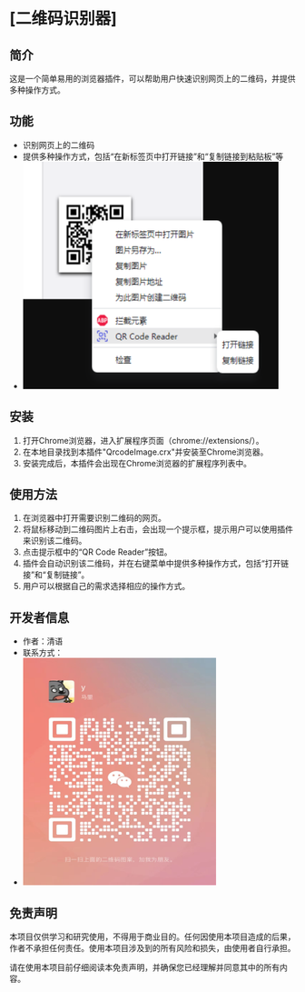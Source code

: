# [二维码识别器]

## 简介

这是一个简单易用的浏览器插件，可以帮助用户快速识别网页上的二维码，并提供多种操作方式。

## 功能

- 识别网页上的二维码
- 提供多种操作方式，包括“在新标签页中打开链接”和“复制链接到粘贴板”等
- 
  <img height="400" src="icons/demo1.png" width="450"/>
## 安装

1. 打开Chrome浏览器，进入扩展程序页面（chrome://extensions/）。
2. 在本地目录找到本插件"QrcodeImage.crx"并安装至Chrome浏览器。
3. 安装完成后，本插件会出现在Chrome浏览器的扩展程序列表中。

## 使用方法

1. 在浏览器中打开需要识别二维码的网页。
2. 将鼠标移动到二维码图片上右击，会出现一个提示框，提示用户可以使用插件来识别该二维码。
3. 点击提示框中的“QR Code Reader”按钮。
4. 插件会自动识别该二维码，并在右键菜单中提供多种操作方式，包括“打开链接”和“复制链接”。
5. 用户可以根据自己的需求选择相应的操作方式。

## 开发者信息

- 作者：清语
- 联系方式：
- <img height="400" src="icons/WeChat.jpg" width="340"/>

## 免责声明

本项目仅供学习和研究使用，不得用于商业目的。任何因使用本项目造成的后果，作者不承担任何责任。使用本项目涉及到的所有风险和损失，由使用者自行承担。

请在使用本项目前仔细阅读本免责声明，并确保您已经理解并同意其中的所有内容。
